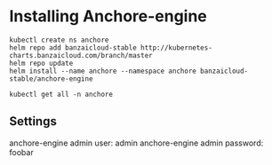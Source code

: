 # Installing Anchore-engine

```shell
kubectl create ns anchore
helm repo add banzaicloud-stable http://kubernetes-charts.banzaicloud.com/branch/master
helm repo update
helm install --name anchore --namespace anchore banzaicloud-stable/anchore-engine
```

```shell
kubectl get all -n anchore
```

## Settings

anchore-engine admin user: admin
anchore-engine admin password: foobar
